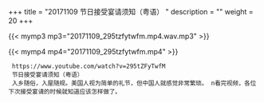 +++
title = "20171109  节日接受宴请须知（粤语） "
description = ""
weight = 20
+++

{{< mymp3 mp3="20171109_295tzfytwfm.mp4.wav.mp3" >}}

{{< mymp4 mp4="20171109_295tzfytwfm.mp4" >}}

     https://www.youtube.com/watch?v=295tZFyTwfM 
     节日接受宴请须知（粤语） 
     入乡随俗，入屋随规。美国人视为简单的礼节，但中国人就感觉非常繁琐。 n看完视频，各位下次接受宴请的时候就知道应该怎样做了。 
